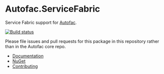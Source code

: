 # Autofac.ServiceFabric

Service Fabric support for [Autofac](https://autofac.org).

[![Build status](https://ci.appveyor.com/api/projects/status/pwrw1chyf0c2hlj1?svg=true)](https://ci.appveyor.com/project/Autofac/autofac-servicefabric)

Please file issues and pull requests for this package in this repository rather than in the Autofac core repo.

- [Documentation](https://autofac.readthedocs.io/en/latest/integration/servicefabric.html)
- [NuGet](https://www.nuget.org/packages/Autofac.ServiceFabric)
- [Contributing](https://autofac.readthedocs.io/en/latest/contributors.html)

